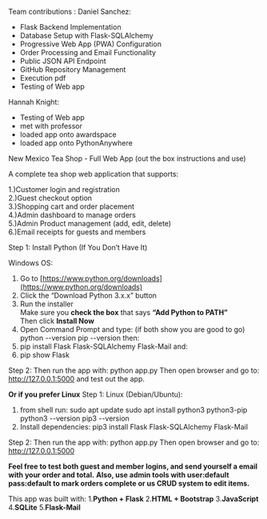 Team contributions :
Daniel Sanchez:
   - Flask Backend Implementation
   - Database Setup with Flask-SQLAlchemy
   - Progressive Web App (PWA) Configuration
   - Order Processing and Email Functionality
   - Public JSON API Endpoint
   - GitHub Repository Management
   - Execution pdf
   - Testing of Web app

Hannah Knight:
   - Testing of Web app
   - met with professor
   - loaded app onto awardspace
   - loaded app onto PythonAnywhere

     
New Mexico Tea Shop - Full Web App (out the box instructions and use)

A complete tea shop web application that supports:

1.)Customer login and registration  
2.)Guest checkout option  
3.)Shopping cart and order placement  
4.)Admin dashboard to manage orders  
5.)Admin Product management (add, edit, delete)  
6.)Email receipts for guests and members



Step 1: Install Python (If You Don’t Have It)

Windows OS:
1. Go to [https://www.python.org/downloads](https://www.python.org/downloads)
2. Click the “Download Python 3.x.x” button
3. Run the installer  
   Make sure you **check the box** that says **“Add Python to PATH”**  
   Then click **Install Now**
4. Open Command Prompt and type: (if both show you are good to go)
   python --version
   pip --version
then:
5. pip install Flask Flask-SQLAlchemy Flask-Mail
and:
6. pip show Flask

Step 2:
Then run the app with: python app.py
Then open browser and go to: http://127.0.0.1:5000  and test out the app.

**Or if you prefer Linux**
Step 1:
Linux (Debian/Ubuntu):
1. from shell run:
   sudo apt update
   sudo apt install python3 python3-pip
   python3 --version
   pip3 --version
2. Install dependencies:
   pip3 install Flask Flask-SQLAlchemy Flask-Mail

Step 2:
Then run the app with: python app.py
Then open browser and go to: http://127.0.0.1:5000

**Feel free to test both guest and member logins, and send yourself a email with your order and total.**
**Also, use admin tools with user:default pass:default to mark orders complete or us CRUD system to edit items.**

This app was built with:
1.**Python + Flask**
2.**HTML + Bootstrap**
3.**JavaScript**
4.**SQLite**
5.**Flask-Mail**



